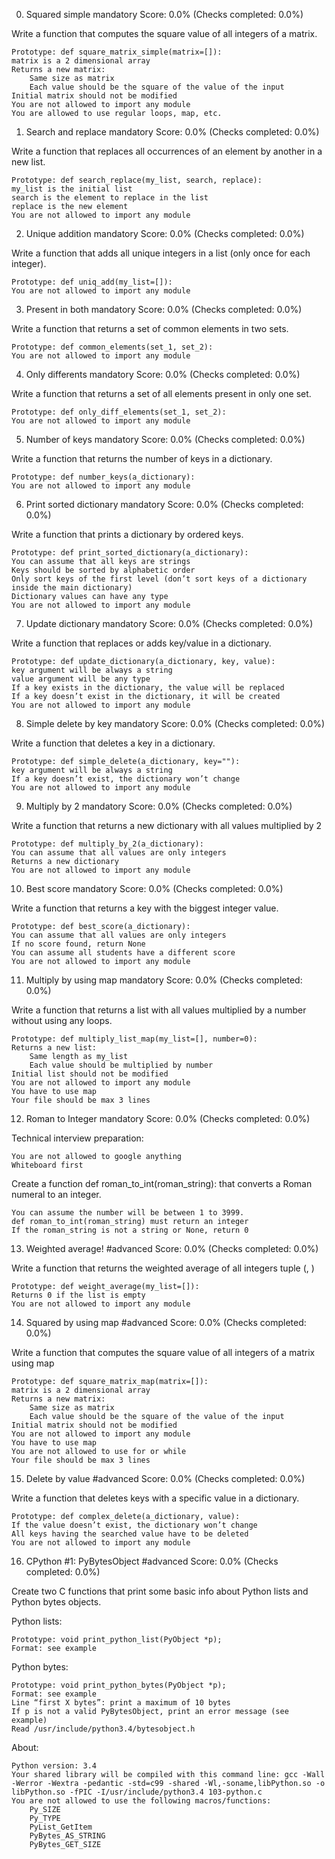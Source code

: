 
0. Squared simple
mandatory
Score: 0.0% (Checks completed: 0.0%)

Write a function that computes the square value of all integers of a matrix.

    Prototype: def square_matrix_simple(matrix=[]):
    matrix is a 2 dimensional array
    Returns a new matrix:
        Same size as matrix
        Each value should be the square of the value of the input
    Initial matrix should not be modified
    You are not allowed to import any module
    You are allowed to use regular loops, map, etc.


1. Search and replace
mandatory
Score: 0.0% (Checks completed: 0.0%)

Write a function that replaces all occurrences of an element by another in a new list.

    Prototype: def search_replace(my_list, search, replace):
    my_list is the initial list
    search is the element to replace in the list
    replace is the new element
    You are not allowed to import any module


2. Unique addition
mandatory
Score: 0.0% (Checks completed: 0.0%)

Write a function that adds all unique integers in a list (only once for each integer).

    Prototype: def uniq_add(my_list=[]):
    You are not allowed to import any module


3. Present in both
mandatory
Score: 0.0% (Checks completed: 0.0%)

Write a function that returns a set of common elements in two sets.

    Prototype: def common_elements(set_1, set_2):
    You are not allowed to import any module


4. Only differents
mandatory
Score: 0.0% (Checks completed: 0.0%)

Write a function that returns a set of all elements present in only one set.

    Prototype: def only_diff_elements(set_1, set_2):
    You are not allowed to import any module


5. Number of keys
mandatory
Score: 0.0% (Checks completed: 0.0%)

Write a function that returns the number of keys in a dictionary.

    Prototype: def number_keys(a_dictionary):
    You are not allowed to import any module


6. Print sorted dictionary
mandatory
Score: 0.0% (Checks completed: 0.0%)

Write a function that prints a dictionary by ordered keys.

    Prototype: def print_sorted_dictionary(a_dictionary):
    You can assume that all keys are strings
    Keys should be sorted by alphabetic order
    Only sort keys of the first level (don’t sort keys of a dictionary inside the main dictionary)
    Dictionary values can have any type
    You are not allowed to import any module


7. Update dictionary
mandatory
Score: 0.0% (Checks completed: 0.0%)

Write a function that replaces or adds key/value in a dictionary.

    Prototype: def update_dictionary(a_dictionary, key, value):
    key argument will be always a string
    value argument will be any type
    If a key exists in the dictionary, the value will be replaced
    If a key doesn’t exist in the dictionary, it will be created
    You are not allowed to import any module


8. Simple delete by key
mandatory
Score: 0.0% (Checks completed: 0.0%)

Write a function that deletes a key in a dictionary.

    Prototype: def simple_delete(a_dictionary, key=""):
    key argument will be always a string
    If a key doesn’t exist, the dictionary won’t change
    You are not allowed to import any module


9. Multiply by 2
mandatory
Score: 0.0% (Checks completed: 0.0%)

Write a function that returns a new dictionary with all values multiplied by 2

    Prototype: def multiply_by_2(a_dictionary):
    You can assume that all values are only integers
    Returns a new dictionary
    You are not allowed to import any module



10. Best score
mandatory
Score: 0.0% (Checks completed: 0.0%)

Write a function that returns a key with the biggest integer value.

    Prototype: def best_score(a_dictionary):
    You can assume that all values are only integers
    If no score found, return None
    You can assume all students have a different score
    You are not allowed to import any module



11. Multiply by using map
mandatory
Score: 0.0% (Checks completed: 0.0%)

Write a function that returns a list with all values multiplied by a number without using any loops.

    Prototype: def multiply_list_map(my_list=[], number=0):
    Returns a new list:
        Same length as my_list
        Each value should be multiplied by number
    Initial list should not be modified
    You are not allowed to import any module
    You have to use map
    Your file should be max 3 lines



12. Roman to Integer
mandatory
Score: 0.0% (Checks completed: 0.0%)

Technical interview preparation:

    You are not allowed to google anything
    Whiteboard first

Create a function def roman_to_int(roman_string): that converts a Roman numeral to an integer.

    You can assume the number will be between 1 to 3999.
    def roman_to_int(roman_string) must return an integer
    If the roman_string is not a string or None, return 0



13. Weighted average!
#advanced
Score: 0.0% (Checks completed: 0.0%)

Write a function that returns the weighted average of all integers tuple (<score>, <weight>)

    Prototype: def weight_average(my_list=[]):
    Returns 0 if the list is empty
    You are not allowed to import any module



14. Squared by using map
#advanced
Score: 0.0% (Checks completed: 0.0%)

Write a function that computes the square value of all integers of a matrix using map

    Prototype: def square_matrix_map(matrix=[]):
    matrix is a 2 dimensional array
    Returns a new matrix:
        Same size as matrix
        Each value should be the square of the value of the input
    Initial matrix should not be modified
    You are not allowed to import any module
    You have to use map
    You are not allowed to use for or while
    Your file should be max 3 lines



15. Delete by value
#advanced
Score: 0.0% (Checks completed: 0.0%)

Write a function that deletes keys with a specific value in a dictionary.

    Prototype: def complex_delete(a_dictionary, value):
    If the value doesn’t exist, the dictionary won’t change
    All keys having the searched value have to be deleted
    You are not allowed to import any module


16. CPython #1: PyBytesObject
#advanced
Score: 0.0% (Checks completed: 0.0%)

Create two C functions that print some basic info about Python lists and Python bytes objects.


Python lists:

    Prototype: void print_python_list(PyObject *p);
    Format: see example

Python bytes:

    Prototype: void print_python_bytes(PyObject *p);
    Format: see example
    Line “first X bytes”: print a maximum of 10 bytes
    If p is not a valid PyBytesObject, print an error message (see example)
    Read /usr/include/python3.4/bytesobject.h

About:

    Python version: 3.4
    Your shared library will be compiled with this command line: gcc -Wall -Werror -Wextra -pedantic -std=c99 -shared -Wl,-soname,libPython.so -o libPython.so -fPIC -I/usr/include/python3.4 103-python.c
    You are not allowed to use the following macros/functions:
        Py_SIZE
        Py_TYPE
        PyList_GetItem
        PyBytes_AS_STRING
        PyBytes_GET_SIZE


